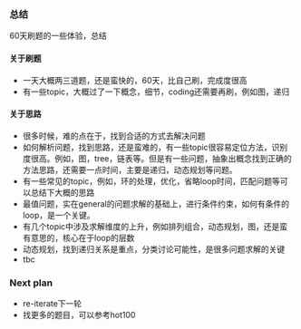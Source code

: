### 总结
60天刷题的一些体验，总结

#### 关于刷题
- 一天大概两三道题，还是蛮快的，60天，比自己刷，完成度很高
- 有一些topic，大概过了一下概念，细节，coding还需要再刷，例如图，递归

#### 关于思路
- 很多时候，难的点在于，找到合适的方式去解决问题
- 如何解析问题，找到思路，还是蛮难的，有一些topic很容易定位方法，识别度很高。例如，图，tree，链表等。但是有一些问题，抽象出概念找到正确的方法思路，还需要一点时间，主要是递归，动态规划等问题。
- 有一些常见的topic，例如，环的处理，优化，省略loop时间，匹配问题等可以总结下大概的思路
- 最值问题，实在general的问题求解的基础上，进行条件约束，如何有条件的loop，是一个关键。
- 有几个topic中涉及求解维度的上升，例如排列组合，动态规划，图，还是蛮有意思的，核心在于loop的层数
- 动态规划，找到递归关系是重点，分类讨论可能性，是很多问题求解的关键
- tbc

### Next plan
- re-iterate下一轮
- 找更多的题目，可以参考hot100